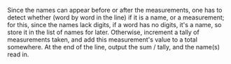 Since the names can appear before or after the measurements, one has to detect whether (word by word in the line) if it is a name, or a measurement; for this, since the names lack digits, if a word has no digits, it's a name, so store it in the list of names for later. Otherwise, increment a tally of measurements taken, and add this measurement's value to a total somewhere. At the end of the line, output the sum / tally, and the name(s) read in.
